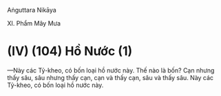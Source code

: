 Aṅguttara Nikāya

XI. Phẩm Mây Mưa

# (IV) (104) Hồ Nước (1)

—Này các Tỷ-kheo, có bốn loại hồ nước này. Thế nào là bốn? Cạn nhưng thấy sâu, sâu nhưng thấy cạn, cạn và thấy cạn, sâu và thấy sâu. Này các Tỷ-kheo, có bốn loại hồ nước này.

